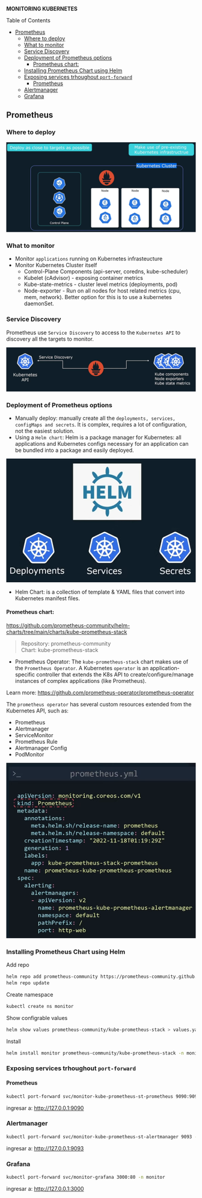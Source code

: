 **MONITORING KUBERNETES**

Table of Contents
- [Prometheus](#prometheus)
  - [Where to deploy](#where-to-deploy)
  - [What to monitor](#what-to-monitor)
  - [Service Discovery](#service-discovery)
  - [Deployment of Prometheus options](#deployment-of-prometheus-options)
    - [Prometheus chart:](#prometheus-chart)
  - [Installing Prometheus Chart using Helm](#installing-prometheus-chart-using-helm)
  - [Exposing services trhoughout `port-forward`](#exposing-services-trhoughout-port-forward)
    - [Prometheus](#prometheus-1)
  - [Alertmanager](#alertmanager)
  - [Grafana](#grafana)

## Prometheus

### Where to deploy

![deploy](images/01-deploy.png)

### What to monitor

- Monitor `applications` running on Kubernetes infrasteucture
- Monitor Kubernetes Cluster itself
  - Control-Plane Components (api-server, coredns, kube-scheduler)
  - Kubelet (cAdvisor) - exposing container metrics
  - Kube-state-metrics - cluster level metrics (deployments, pod)
  - Node-exporter - Run on all nodes for host related metrics (cpu, mem, network). Better option for this is to use a kubernetes daemonSet. 

### Service Discovery

Prometheus use `Service Discovery` to access to the `Kubernetes API` to discovery all the targets to monitor.

![discovery](images/02-discovery.png)

### Deployment of Prometheus options

- Manually deploy: manually create all the `deployments, services, configMaps and secrets`. It is complex, requires a lot of configuration, not the easiest solution.
- Using a `Helm chart`: Helm is a package manager for Kubernetes: all applications and Kubernetes configs necessary for an application can be bundled into a package and easily deployed. 

![helm](images/03-helm.png)

- Helm Chart: is a collection of template & YAML files that convert into Kubernetes manifest files. 

#### Prometheus chart: 

https://github.com/prometheus-community/helm-charts/tree/main/charts/kube-prometheus-stack 

> Repository: prometheus-community <br>
> Chart: kube-prometheus-stack

- Prometheus Operator: The `kube-prometheus-stack` chart makes use of the `Prometheus Operator`. A Kubernetes `operator` is an application-specific controller that extends the K8s API to create/configure/manage instances of complex applications (like Prometheus).

Learn more: https://github.com/prometheus-operator/prometheus-operator

The `prometheus operator` has several custom resources extended from the Kubernetes API, such as:
- Prometheus
- Alertmanager
- ServiceMonitor
- Prometheus Rule
- Alertmanager Config
- PodMonitor
  
![prometheusYAML](images/04-prometheusYAML.png)

### Installing Prometheus Chart using Helm

Add repo
```bash
helm repo add prometheus-community https://prometheus-community.github.io/helm-charts
helm repo update
```

Create namespace
```bash
kubectl create ns monitor
```

Show configrable values
```bash
helm show values prometheus-community/kube-prometheus-stack > values.yaml
```

Install
```bash
helm install monitor prometheus-community/kube-prometheus-stack -n monitor -f values.yaml
```

### Exposing services trhoughout `port-forward`

#### Prometheus

```bash
kubectl port-forward svc/monitor-kube-prometheus-st-prometheus 9090:9090 -n monitor
```
ingresar a: http://127.0.0.1:9090

### Alertmanager

```bash
kubectl port-forward svc/monitor-kube-prometheus-st-alertmanager 9093 -n monitor
```
ingresar a: http://127.0.0.1:9093

### Grafana
```bash
kubectl port-forward svc/monitor-grafana 3000:80 -n monitor
```
ingresar a: http://127.0.0.1:3000